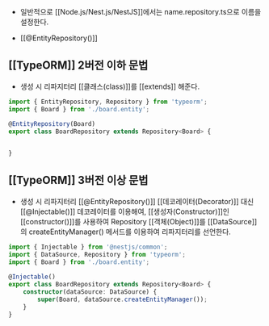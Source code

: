 - 일반적으로 [[Node.js/Nest.js/NestJS]]에서는 name.repository.ts으로 이름을 설정한다.

- [[@EntityRepository()]]


## [[TypeORM]] 2버전 이하 문법

- 생성 시 리파지터리 [[클래스(class)]]를 [[extends]] 해준다.

```ts
import { EntityRepository, Repository } from 'typeorm';  
import { Board } from './board.entity';  
  
@EntityRepository(Board)  
export class BoardRepository extends Repository<Board> {


}
```


## [[TypeORM]] 3버전 이상 문법

- 생성 시 리파지터리 [[@EntityRepository()]] [[데코레이터(Decorator)]] 대신 [[@Injectable()]] 데코레이터를 이용해여, [[생성자(Constructor)]]인 [[constructor()]]를 사용하여 Repository [[객체(Object)]]를 [[DataSource]]의 createEntityManager() 메서드를 이용하여 리파지터리를 선언한다.

```ts
import { Injectable } from '@nestjs/common';  
import { DataSource, Repository } from 'typeorm';  
import { Board } from './board.entity';  
  
@Injectable()  
export class BoardRepository extends Repository<Board> {  
    constructor(dataSource: DataSource) {  
        super(Board, dataSource.createEntityManager());  
    }  
}
```